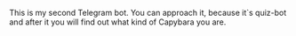 This is my second Telegram bot. You can approach it, because it`s quiz-bot and after it you will find out what kind of Capybara you are.
